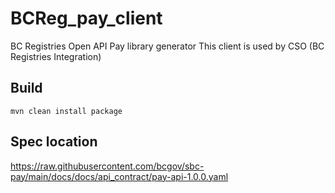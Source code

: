 # BCReg_pay_client
BC Registries Open API Pay library generator 
This client is used by CSO (BC Registries Integration) 

## Build  
```
mvn clean install package
```  
## Spec location
https://raw.githubusercontent.com/bcgov/sbc-pay/main/docs/docs/api_contract/pay-api-1.0.0.yaml